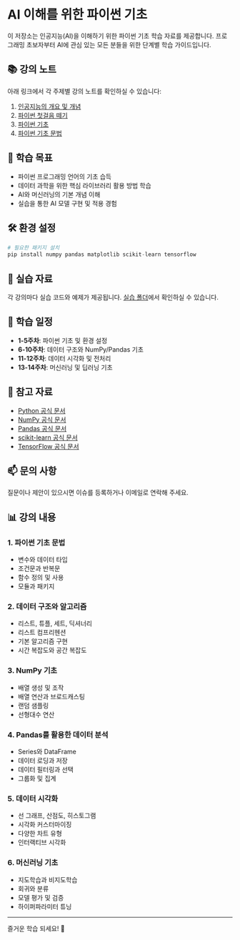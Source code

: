 # AI 이해를 위한 파이썬 기초

이 저장소는 인공지능(AI)을 이해하기 위한 파이썬 기초 학습 자료를 제공합니다. 프로그래밍 초보자부터 AI에 관심 있는 모든 분들을 위한 단계별 학습 가이드입니다.

## 📚 강의 노트

아래 링크에서 각 주제별 강의 노트를 확인하실 수 있습니다:

1. [인공지능의 개요 및 개념](./lectures/1주차_강의노트.md)
2. [파이썬 첫걸음 떼기](./lectures/2주차_강의노트.md)
3. [파이썬 기초](./lectures/3주차_강의노트.md)
4. [파이썬 기초 문법](./lectures/4주차_강의노트.md)

## 🎯 학습 목표

- 파이썬 프로그래밍 언어의 기초 습득
- 데이터 과학을 위한 핵심 라이브러리 활용 방법 학습
- AI와 머신러닝의 기본 개념 이해
- 실습을 통한 AI 모델 구현 및 적용 경험

## 🛠️ 환경 설정

```python
# 필요한 패키지 설치
pip install numpy pandas matplotlib scikit-learn tensorflow
```

## 📝 실습 자료

각 강의마다 실습 코드와 예제가 제공됩니다. [실습 폴더](./lab/)에서 확인하실 수 있습니다.

## 📅 학습 일정

- **1-5주차**: 파이썬 기초 및 환경 설정
- **6-10주차**: 데이터 구조와 NumPy/Pandas 기초
- **11-12주차**: 데이터 시각화 및 전처리
- **13-14주차**: 머신러닝 및 딥러닝 기초

## 🔗 참고 자료

- [Python 공식 문서](https://docs.python.org/ko/3/)
- [NumPy 공식 문서](https://numpy.org/doc/)
- [Pandas 공식 문서](https://pandas.pydata.org/docs/)
- [scikit-learn 공식 문서](https://scikit-learn.org/stable/documentation.html)
- [TensorFlow 공식 문서](https://www.tensorflow.org/overview)

## 📫 문의 사항

질문이나 제안이 있으시면 이슈를 등록하거나 이메일로 연락해 주세요.

## 📊 강의 내용

### 1. 파이썬 기초 문법
- 변수와 데이터 타입
- 조건문과 반복문
- 함수 정의 및 사용
- 모듈과 패키지

### 2. 데이터 구조와 알고리즘
- 리스트, 튜플, 세트, 딕셔너리
- 리스트 컴프리헨션
- 기본 알고리즘 구현
- 시간 복잡도와 공간 복잡도

### 3. NumPy 기초
- 배열 생성 및 조작
- 배열 연산과 브로드캐스팅
- 랜덤 샘플링
- 선형대수 연산

### 4. Pandas를 활용한 데이터 분석
- Series와 DataFrame
- 데이터 로딩과 저장
- 데이터 필터링과 선택
- 그룹화 및 집계

### 5. 데이터 시각화
- 선 그래프, 산점도, 히스토그램
- 시각화 커스터마이징
- 다양한 차트 유형
- 인터랙티브 시각화

### 6. 머신러닝 기초
- 지도학습과 비지도학습
- 회귀와 분류
- 모델 평가 및 검증
- 하이퍼파라미터 튜닝

---

즐거운 학습 되세요! 🚀
